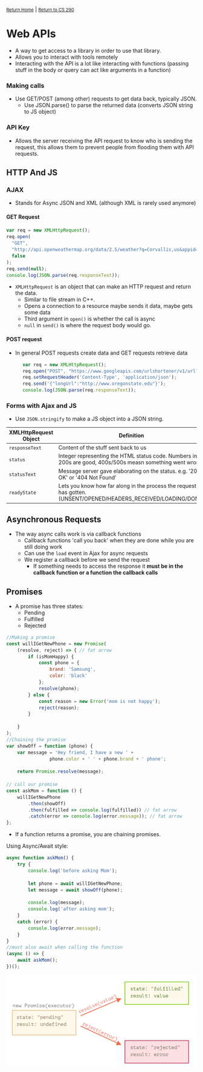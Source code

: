 <small>[Return Home](../../README.md)</small> | <small>[Return to CS 290](index.md)</small>

# Web APIs

- A way to get access to a library in order to use that library.
- Allows you to interact with tools remotely
- Interacting with the API is a lot like interacting with functions (passing stuff in the body or query can act like arguments in a function)

### Making calls

- Use GET/POST (among other) requests to get data back, typically JSON.
  - Use JSON.parse() to parse the returned data (converts JSON string to JS object)

### API Key

- Allows the server receiving the API request to know who is sending the request, this allows them to prevent people from flooding them with API requests.

## HTTP And JS

### AJAX

- Stands for Async JSON and XML (although XML is rarely used anymore)

#### GET Request

```javascript
var req = new XMLHttpRequest();
req.open(
  "GET",
  "http://api.openweathermap.org/data/2.5/weather?q=Corvallis,us&appid=fa7d80c48643dfadde2cced1b1be6ca1",
  false
);
req.send(null);
console.log(JSON.parse(req.responseText));
```

- `XMLHttpRequest` is an object that can make an HTTP request and return the data.
  - Similar to file stream in C++.
  - Opens a connection to a resource maybe sends it data, maybe gets some data
  - Third argument in `open()` is whether the call is async
  - `null` in `send()` is where the request body would go.

#### POST request
* In general POST requests create data and GET requests retrieve data

```javascript
      var req = new XMLHttpRequest();
      req.open("POST", "https://www.googleapis.com/urlshortener/v1/url?key=AIzaSyAh2sUzWPm-pRQCbgyZijqWcKGFcoXeK2o", false);
      req.setRequestHeader('Content-Type', 'application/json');
      req.send('{"longUrl":"http://www.oregonstate.edu"}');
      console.log(JSON.parse(req.responseText));
```

### Forms with Ajax and JS
* Use `JSON.stringify` to make a JS object into a JSON string.

| XMLHttpRequest Object | Definition                            |
| ------- | ------------------------------------- |
| `responseText` | Content of the stuff sent back to us |
|`status`|Integer representing the HTML status code. Numbers in 200s are good, 400s/500s measn something went wrong
|`statusText`|Message server gave elaborating on the status. e.g. '200 OK' or '404 Not Found'
|`readyState`|Lets you know how far along in the process the request has gotten. (UNSENT/OPENED/HEADERS_RECEIVED/LOADING/DONE)

## Asynchronous Requests
* The way async calls work is via callback functions
  * Callback functions 'call you back' when they are done while you are still doing work
  * Can use the `load` event in Ajax for async requests
  * We register a callback before we send the request
    * If something needs to access the response it **must be in the callback function or a function the callback calls** 

## Promises
* A promise has three states:
  * Pending
  * Fulfilled
  * Rejected
  
```javascript
//Making a promise
const willIGetNewPhone = new Promise(
    (resolve, reject) => { // fat arrow
        if (isMomHappy) {
            const phone = {
                brand: 'Samsung',
                color: 'black'
            };
            resolve(phone);
        } else {
            const reason = new Error('mom is not happy');
            reject(reason);
        }

    }
);
//Chaining the promise
var showOff = function (phone) {
    var message = 'Hey friend, I have a new ' +
                phone.color + ' ' + phone.brand + ' phone';

    return Promise.resolve(message);

// call our promise
const askMom = function () {
    willIGetNewPhone
        .then(showOff)
        .then(fulfilled => console.log(fulfilled)) // fat arrow
        .catch(error => console.log(error.message)); // fat arrow
};
```

* If a function returns a promise, you are chaining promises. 

Using Async/Await style:
```javascript
async function askMom() {
    try {
        console.log('before asking Mom');

        let phone = await willIGetNewPhone;
        let message = await showOff(phone);

        console.log(message);
        console.log('after asking mom');
    }
    catch (error) {
        console.log(error.message);
    }
}
//must also await when calling the function
(async () => {
    await askMom();
})();

```
<img src="./../../images/promises.png">